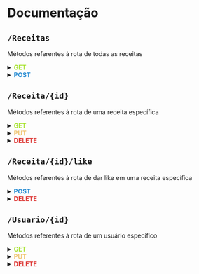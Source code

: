 # Documentação

## `/Receitas`

Métodos referentes à rota de todas as receitas

<details>
<summary><strong><font color="#a6e22e">GET</font></strong></summary>
<br>

Pega todas as receitas cadastradas no banco de dados. Os seguintes dados devem ser retornados: o ID da receita, o título, o ID do autor e o número de likes.

**Exemplo de resposta:**
```json
[
  {
    "idReceita": 1,
    "titulo": "Receita 1",
    "idAutor": 10,
    "numLikes": 5
  },
  {
    "idReceita": 2,
    "titulo": "Receita 2",
    "idAutor": 10,
    "numLikes": 5
  }
]
```
</details>

<details>
<summary><strong><font color="#268bd2">POST</font></strong></summary>
<br>

Adiciona uma nova receita.

**Exemplo de JSON a ser enviado:**
```json
{
  "idReceita": 1,
  "titulo": "titulo da receita",
  "idAutor": 10,
  "numLikes": 5
}
```
</details>


## `/Receita/{id}`

Métodos referentes à rota de uma receita específica

<details>
<summary><strong><font color="#a6e22e">GET</font></strong></summary>
<br>

Obtém os dados de uma receita específica.

**Exemplo de resposta esperada para uma única receita:**
```json
{
  "idReceita": 1,
  "titulo": "titulo da receita",
  "numLikes": 4,
  "idAutor": 5,
  "usuariosQueSalvaramReceita": [
    {"idUsuario": 4,"dataSalvamento": "31/12/2023"},
    {"idUsuario": 5,"dataSalvamento": "31/12/2023"}
  ],
  "versoesReceita": [
    {
      "tituloVersao": "titulo da versao 1",
      "ingredientes": ["array","de","ingredientes"],
      "instrucoes": ["array","de","instrucoes"]
    },
    {
      "tituloVersao": "titulo da versao 2",
      "ingredientes": ["array","de","ingredientes"],
      "instrucoes": ["array","de","instrucoes"]
    }
  ]
}
```
</details>

<details>
<summary><strong><font color="#f0c674">PUT</font></strong></summary>
<br>

Edita uma receita específica.

**Dados a serem enviados:**
```json
{
  "idReceita": 4,
  "novoTitulo": "novo titulo da receita"
}
```
</details>

<details>
<summary><strong><font color="#dc322f">DELETE</font></strong></summary>
<br>

Deleta uma receita pelo seu ID.

**Dados a serem enviados:**
```json
{
  "idReceita": 4
}
```
</details>


## `/Receita/{id}/like`

Métodos referentes à rota de dar like em uma receita específica

<details>
<summary><strong><font color="#268bd2">POST</font></strong></summary>
<br>

Adiciona um novo like a uma receita pelo

seu ID.

**Dados a serem enviados:**
```json
{
  "idReceita": 5
}
```
</details>

<details>
<summary><strong><font color="#dc322f">DELETE</font></strong></summary>
<br>

Remove um like de uma receita pelo seu ID.

**Dados a serem enviados:**
```json
{
  "idReceita": 4
}
```
</details>


## `/Usuario/{id}`

Métodos referentes à rota de um usuário específico

<details>
<summary><strong><font color="#a6e22e">GET</font></strong></summary>
<br>

Obtém as informações de um usuário específico, incluindo os IDs das receitas que o usuário salvou.

**Exemplo de resposta:**
```json
{
  "idUsuario": 5,
  "nomeDeUsuario": "username_unico",
  "email": "email@do.usuario",
  "receitasSalvasPeloUsuario": [1, 2, 3, 4]
}
```
</details>

<details>
<summary><strong><font color="#f0c674">PUT</font></strong></summary>
<br>

Atualiza o nome de usuário de um usuário específico.

**Dados a serem enviados:**
```json
{
  "idUsuario": 5,
  "nomeDeUsuario": "novo_username"
}
```
</details>

<details>
<summary><strong><font color="#dc322f">DELETE</font></strong></summary>
<br>

Exclui o perfil de um usuário específico do banco de dados.

**Dados a serem enviados:**
```json
{
  "idUsuario": 5
}
```
</details>
